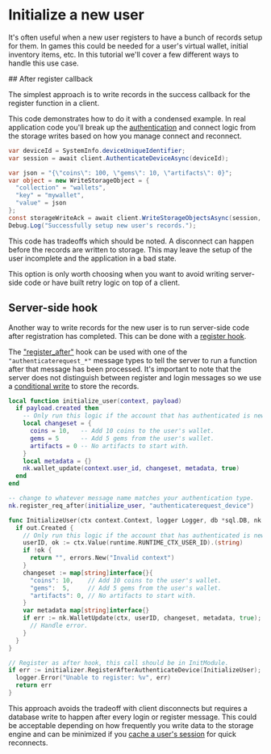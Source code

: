 # Initialize a new user

It's often useful when a new user registers to have a bunch of records setup for them. In games this could be needed for a user's virtual wallet, initial inventory items, etc. In this tutorial we'll cover a few different ways to handle this use case.

<!--

!!! Summary
    While there are various ways to solve this use case we highly recommend you [initialize the records on usage](#initialize-record-when-used).

-->

## After register callback

The simplest approach is to write records in the success callback for the register function in a client.

This code demonstrates how to do it with a condensed example. In real application code you'll break up the [authentication](authentication.md) and connect logic from the storage writes based on how you manage connect and reconnect.

```csharp tab="Unity"
var deviceId = SystemInfo.deviceUniqueIdentifier;
var session = await client.AuthenticateDeviceAsync(deviceId);

var json = "{\"coins\": 100, \"gems\": 10, \"artifacts\": 0}";
var object = new WriteStorageObject = {
  "collection" = "wallets",
  "key" = "mywallet",
  "value" = json
};
const storageWriteAck = await client.WriteStorageObjectsAsync(session, objects);
Debug.Log("Successfully setup new user's records.");
```

This code has tradeoffs which should be noted. A disconnect can happen before the records are written to storage. This may leave the setup of the user incomplete and the application in a bad state.

This option is only worth choosing when you want to avoid writing server-side code or have built retry logic on top of a client.

## Server-side hook

Another way to write records for the new user is to run server-side code after registration has completed. This can be done with a [register hook](runtime-code-basics.md#register-hooks).

The ["register_after"](runtime-code-function-reference.md#register-hooks) hook can be used with one of the `"authenticaterequest_*"` message types to tell the server to run a function after that message has been processed. It's important to note that the server does not distinguish between register and login messages so we use a [conditional write](storage-collections.md#conditional-writes) to store the records.

```lua tab="Lua"
local function initialize_user(context, payload)
  if payload.created then
    -- Only run this logic if the account that has authenticated is new.
    local changeset = {
      coins = 10,   -- Add 10 coins to the user's wallet.
      gems = 5      -- Add 5 gems from the user's wallet.
      artifacts = 0 -- No artifacts to start with.
    }
    local metadata = {}
    nk.wallet_update(context.user_id, changeset, metadata, true)
  end
end

-- change to whatever message name matches your authentication type.
nk.register_req_after(initialize_user, "authenticaterequest_device")
```

```go tab="Go"
func InitializeUser(ctx context.Context, logger Logger, db *sql.DB, nk NakamaModule, out *api.Session, in *api.AuthenticateDeviceRequest) error {
  if out.Created {
    // Only run this logic if the account that has authenticated is new.
    userID, ok := ctx.Value(runtime.RUNTIME_CTX_USER_ID).(string)
    if !ok {
      return "", errors.New("Invalid context")
    }
    changeset := map[string]interface{}{
      "coins": 10,    // Add 10 coins to the user's wallet.
      "gems":  5,     // Add 5 gems from the user's wallet.
      "artifacts": 0, // No artifacts to start with.
    }
    var metadata map[string]interface{}
    if err := nk.WalletUpdate(ctx, userID, changeset, metadata, true); err != nil {
      // Handle error.
    }
  }
}

// Register as after hook, this call should be in InitModule.
if err := initializer.RegisterAfterAuthenticateDevice(InitializeUser); err != nil {
  logger.Error("Unable to register: %v", err)
  return err
}
```

This approach avoids the tradeoff with client disconnects but requires a database write to happen after every login or register message. This could be acceptable depending on how frequently you write data to the storage engine and can be minimized if you [cache a user's session](authentication.md#sessions) for quick reconnects.

<!--

## Initialize record when used

The last way to write initial records for the user is to `"init"` the record with a storage update wherever it's written to in application code. With this approach you never use storage writes and always perform all write operations as updates.

In our example it means wherever you will update the "mywallet" record you ensure it's been initialized first.

```csharp tab="Unity"
var json = "{\"coins\": 100, \"gems\": 10, \"artifacts\": 0}";

var message = new NStorageUpdateMessage.Builder()
    .Update("mygame", "wallets", "mywallet", new StorageUpdateBuilder()
        // make sure record is setup as
        //  {"coins": 100, "gems": 10, "artifacts": 0}
        .Init("/coins", 100)
        .Init("/gems", 10)
        .Init("/artifacts", 0)
        .Incr("/coins", -10) // perform other updates to the record.
        .Build())
    .Build();
client.Send(message, (INResultSet<INStorageKey> list) => {
  Debug.Log("Updated user's storage records.");
}, (INError err) {
  Debug.LogErrorFormat("Error: code '{0}' with '{1}'.", err.Code, err.Message);
});
```

You can also perform the "initialize before update" with server-side code.

```lua
local nk = require("nakama")

local value = {
  coins = 100,
  gems = 10,
  artifacts = 0
}
local update_ops = {
  -- make sure record is setup as
  --  {"coins": 100, "gems": 10, "artifacts": 0}
  { Op = "init", Path = "/coins", Value = 100 },
  { Op = "init", Path = "/gems", Value = 10 },
  { Op = "init", Path = "/artifacts", Value = 0 },

  -- perform other updates to the record.
  { Op = "incr", Path = "/coins", Value = -10 }
}
local record = {
  Bucket = "mygame",
  Collection = "wallets",
  Record = "mywallet",
  UserId = context.UserId,
  Update = update_ops
}
nk.storage_update({ record })
```

This is our recommended approach. It has no tradeoffs compared with the other approaches except that you must remember to add `"init"` logic wherever the record would be updated.

-->
